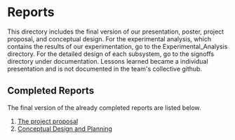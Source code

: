 # Reports

This directory includes the final version of our presentation, poster, project proposal, and conceptual design. For the experimental analysis, which contains the
results of our experimentation, go to the Experimental_Analysis directory. For the detailed design of each subsystem, go to the signoffs directory under
documentation. Lessons learned became a individual presentation and is not documented in the team's collective github.

## Completed Reports
The final version of the already completed reports are listed below.

1. [The project proposal](https://github.com/Katie-Swinea/Spring2024-Paper-Wad-Interceptor/blob/main/Reports/Project%20Proposal%20Revisions.pdf)
2. [Conceptual Design and Planning](https://github.com/Katie-Swinea/Spring2024-Paper-Wad-Interceptor/blob/main/Reports/Conceptual%20Design%20Final.pdf)
